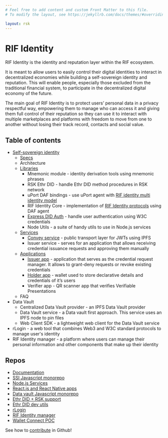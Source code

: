 ```yaml
---
# Feel free to add content and custom Front Matter to this file.
# To modify the layout, see https://jekyllrb.com/docs/themes/#overriding-theme-defaults

layout: rsk
---
```


# RIF Identity

RIF Identity is the identity and reputation layer within the RIF ecosystem.

It is meant to allow users to easily control their digital identities to interact in decentralized economies while building a self-sovereign identity and reputation. This will enable people, especially those excluded from the traditional financial system, to participate in the decentralized digital economy of the future.

The main goal of RIF Identity is to protect users’ personal data in a privacy respectful way, empowering them to manage who can access it and giving them full control of their reputation so they can use it to interact with multiple marketplaces and platforms with freedom to move from one to another without losing their track record, contacts and social value. 
## Table of contents

- [Self-sovereign identity](./ssi)
    - [Specs](./ssi/specs)
    - Architecture <!--[Architecture](./ssi/architecture) -->
    - [Libraries](./ssi/libraries)
        - Mnemonic module <!--[Mnemonic module](./ssi/libraries/mnemonics) --> - identity derivation tools using mnemonic phrases
        - RSK Ethr DID <!--[RSK Ethr DID](./ssi/libraries/ethr-did) --> - handle Ethr DID method procedures in RSK network
        - uPort DAF bindings<!--[uPort DAF bindings](./ssi/libraries/daf) --> - use uPort agent with [RIF identity multi identity model](./ssi/specs/#multi-identity-model)
        - RIF Identity Core <!--[RIF Identity Core](./ssi/libraries/core) --> - implementation of [RIF Identity protocols](./ssi/specs/#protocols) using DAF agent
        - [Express DID Auth](./ssi/libraries/express-did-auth) - handle user authentication using W3C credentials
        - Node Utils <!--[Node Utils](./ssi/libraries/node-utils) --> - a suite of handy utils to use in Node.js services
    - [Services](./ssi/services)
        - [Convey service](./ssi/services/convey-service) - public transport layer for JWTs using IPFS
        - Issuer service <!-- [Issuer service](./ssi/services/issuer-service) --> - serves for an application that allows receiving credential issuance requests and approving them manually
    - [Applications](./ssi/applications)
        - [Issuer app](./ssi/applications/issuer-app) - application that serves as the credential request manager. It allows to grant-deny requests or revoke existing credentials
        - [Holder app](./ssi/applications/holder-app) - wallet used to store declarative details and credentials of it’s users
        - Verifier app <!-- [Verifier app](./ssi/applications/verifier-app) --> - QR scanner app that verifies Verifiable Presentations
    - FAQ <!-- [FAQ](ssi/faq) -->
- Data Vault <!-- [Data Vault](./data-vault) -->
    - Centralized Data Vault provider - an IPFS Data Vault provider
    - Data Vault service - a Data vault first approach. This service uses an IPFS node to pin files
    - Web Client SDK - a lightweight web client for the Data Vault service
- rLogin - a web tool that combines Web3 and W3C standard protocols to manage user's identity
- RIF Identity manager - a platform where users can manage their personal information and other components that make up their identity

## Repos

- [Documentation](https://github.com/rsksmart/rif-identity-docs)
- [SSI Javascript monorepo](https://github.com/rsksmart/rif-identity.js)
- [Node.js Services](https://github.com/rsksmart/rif-identity-services)
- [React.js and React Native apps](https://github.com/rsksmart/rif-identity-ui)
- [Data vault Javascript monorepo](https://github.com/rsksmart/rif-data-vault)
- [Ethr DID + RSK support](https://github.com/rsksmart/ethr-did)
- [Ethr DID dev utils](https://github.com/rsksmart/ethr-did-utils)
- [rLogin](https://github.com/rsksmart/rLogin)
- [RIF Identity manager](https://github.com/rsksmart/rif-identity-manager)
- [Wallet Connect POC](https://github.com/rsksmart/RSKWalletConnect)

See how to [contribute](/rif/identity/contribute) in Github!

<!--

MISSING DOCS:
Architecture
Issuer service
Verifier app
Import READMEs:
- [Mnemonic module](./ssi/libraries/mnemonics)
- [RSK Ethr DID](./ssi/libraries/ethr-did)
- [uPort DAF bindings](./ssi/libraries/daf)
- [RIF Identity Core](./ssi/libraries/core)
- [Express DID Auth](./ssi/libraries/express-did-auth)
- [Node Utils](./ssi/libraries/node-utils)

-->
